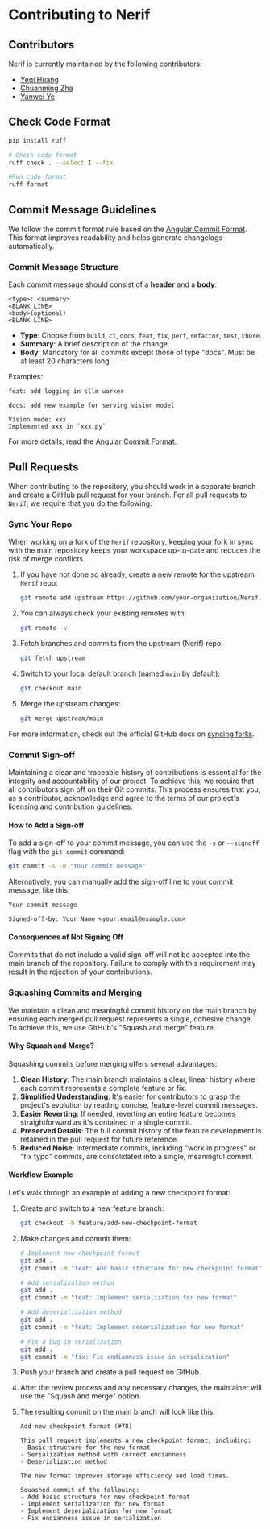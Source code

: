 # Contributing to Nerif

## Contributors

Nerif is currently maintained by the following contributors:

 - [Yeqi Huang](https://github.com/Chivier)
 - [Chuanming Zha](https://github.com/erertertet)
 - [Yanwei Ye](https://github.com/anyin233)

## Check Code Format

```bash
pip install ruff

# Check code format
ruff check . --select I --fix

#Run code format
ruff format
```

## Commit Message Guidelines

We follow the commit format rule based on the [Angular Commit Format](https://github.com/angular/angular/blob/main/CONTRIBUTING.md#-commit-message-format). This format improves readability and helps generate changelogs automatically.

### Commit Message Structure

Each commit message should consist of a **header** and a **body**:

```
<type>: <summary>
<BLANK LINE>
<body>(optional)
<BLANK LINE>
```
- **Type**: Choose from `build`, `ci`, `docs`, `feat`, `fix`, `perf`, `refactor`, `test`, `chore`.
- **Summary**: A brief description of the change.
- **Body**: Mandatory for all commits except those of type "docs". Must be at least 20 characters long.


Examples:

```
feat: add logging in sllm worker
```

```
docs: add new example for serving vision model

Vision mode: xxx
Implemented xxx in `xxx.py`
```

For more details, read the [Angular Commit Format](https://github.com/angular/angular/blob/main/CONTRIBUTING.md#-commit-message-format).

## Pull Requests

When contributing to the repository, you should work in a separate branch and create a GitHub pull request for your branch. For all pull requests to `Nerif`, we require that you do the following:

### Sync Your Repo

When working on a fork of the `Nerif` repository, keeping your fork in sync with the main repository keeps your workspace up-to-date and reduces the risk of merge conflicts.

1. If you have not done so already, create a new remote for the upstream `Nerif` repo:

   ```bash
   git remote add upstream https://github.com/your-organization/Nerif.git
   ```

2. You can always check your existing remotes with:

   ```bash
   git remote -v
   ```

3. Fetch branches and commits from the upstream (Nerif) repo:

   ```bash
   git fetch upstream
   ```

4. Switch to your local default branch (named `main` by default):

   ```bash
   git checkout main
   ```

5. Merge the upstream changes:

   ```bash
   git merge upstream/main
   ```

For more information, check out the official GitHub docs on [syncing forks](https://docs.github.com/en/github/collaborating-with-issues-and-pull-requests/syncing-a-fork).

### Commit Sign-off

Maintaining a clear and traceable history of contributions is essential for the integrity and accountability of our project. To achieve this, we require that all contributors sign off on their Git commits. This process ensures that you, as a contributor, acknowledge and agree to the terms of our project's licensing and contribution guidelines.

#### How to Add a Sign-off

To add a sign-off to your commit message, you can use the `-s` or `--signoff` flag with the `git commit` command:

```bash
git commit -s -m "Your commit message"
```

Alternatively, you can manually add the sign-off line to your commit message, like this:

```
Your commit message

Signed-off-by: Your Name <your.email@example.com>
```

#### Consequences of Not Signing Off

Commits that do not include a valid sign-off will not be accepted into the main branch of the repository. Failure to comply with this requirement may result in the rejection of your contributions.

### Squashing Commits and Merging

We maintain a clean and meaningful commit history on the main branch by ensuring each merged pull request represents a single, cohesive change. To achieve this, we use GitHub's "Squash and merge" feature.

#### Why Squash and Merge?

Squashing commits before merging offers several advantages:

1. **Clean History**: The main branch maintains a clear, linear history where each commit represents a complete feature or fix.
2. **Simplified Understanding**: It's easier for contributors to grasp the project's evolution by reading concise, feature-level commit messages.
3. **Easier Reverting**: If needed, reverting an entire feature becomes straightforward as it's contained in a single commit.
4. **Preserved Details**: The full commit history of the feature development is retained in the pull request for future reference.
5. **Reduced Noise**: Intermediate commits, including "work in progress" or "fix typo" commits, are consolidated into a single, meaningful commit.

#### Workflow Example

Let's walk through an example of adding a new checkpoint format:

1. Create and switch to a new feature branch:

   ```bash
   git checkout -b feature/add-new-checkpoint-format
   ```

2. Make changes and commit them:

   ```bash
   # Implement new checkpoint format
   git add .
   git commit -m "feat: Add basic structure for new checkpoint format"

   # Add serialization method
   git add .
   git commit -m "feat: Implement serialization for new format"

   # Add deserialization method
   git add .
   git commit -m "feat: Implement deserialization for new format"

   # Fix a bug in serialization
   git add .
   git commit -m "fix: Fix endianness issue in serialization"
   ```

3. Push your branch and create a pull request on GitHub.

4. After the review process and any necessary changes, the maintainer will use the "Squash and merge" option.

5. The resulting commit on the main branch will look like this:

   ```
   Add new checkpoint format (#78)

   This pull request implements a new checkpoint format, including:
   - Basic structure for the new format
   - Serialization method with correct endianness
   - Deserialization method
   
   The new format improves storage efficiency and load times.

   Squashed commit of the following:
   - Add basic structure for new checkpoint format
   - Implement serialization for new format
   - Implement deserialization for new format
   - Fix endianness issue in serialization
   ```
